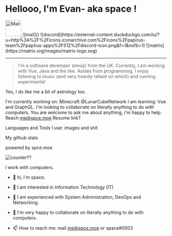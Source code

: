 <br></br>
# Hellooo, I'm Evan- aka space !

<a href="mailto:me@spce.moe">
    <img alt="Mail" width="50px" src="https://external-content.duckduckgo.com/iu/?u=http%3A%2F%2Fcdn.onlinewebfonts.com%2Fsvg%2Fimg_571126.png&f=1&nofb=1">
</a>
![mail]() ![discord](https://external-content.duckduckgo.com/iu/?u=http%3A%2F%2Ficons.iconarchive.com%2Ficons%2Fpapirus-team%2Fpapirus-apps%2F512%2Fdiscord-icon.png&f=1&nofb=1) ![matrix](https://matrix.org/images/matrix-logo.svg)

___

> I'm a software developer (emoji) from the UK. Currently, I am working with Vue, Java and the like.
> Asides from programming, I enjoy listening to music (and very heavily reliant on which) and running experiments!

Yes, I do like me a bit of astrology too.

I'm currently working on: Minecraft @LunarCubeNetwork
I am learning: Vue and GraphQL.
I'm looking to collaborate on literally anything to do with computers.
You are welcome to ask me about anything, i'm happy to help.
Reach me@spce.moe
Resume link?

Languages and Tools I use:
images and shit

My github stats

powered by spce.moe

![counter??](https://count.getloli.com/get/@owospace?theme=rule34)

  I work with computers.
- 👋 hi, i'm space.

- 👀 I am interested in Information Technology (IT)
- 🌱 I am experienced with System Administration, DevOps and Networking.
- 💞️ I'm very happy to collaborate on literally anything to do with computers.

- 📫 How to reach me: mail me@spce.moe or space#0002



<!---
owospace/owospace is a ✨ special ✨ repository because its `README.md` (this file) appears on your GitHub profile.
You can click the Preview link to take a look at your changes.
--->
